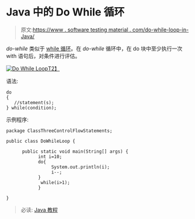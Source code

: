 # Java 中的 Do While 循环

> 原文:[https://www . software testing material . com/do-while-loop-in-Java/](https://www.softwaretestingmaterial.com/do-while-loop-in-java/)

*do-while* 类似于 [while 循环](https://www.softwaretestingmaterial.com/while-loop-in-java/)。在 *do-while* 循环中，在 do 块中至少执行一次 with 语句后，对条件进行评估。

[![Do While Loop](img/553b01e1ad5456c8cf652aed7c1a13c8.png)T2】](https://www.softwaretestingmaterial.com/wp-content/uploads/2018/03/Do-While-Loop.png)

语法:

```
do
{
   //statement(s);
} while(condition);
```

示例程序:

```
package ClassThreeControlFlowStatements;

public class DoWhileLoop {

      public static void main(String[] args) { 
            int i=10; 
            do{ 
                 System.out.println(i); 
                 i--; 
            }
             while(i>1); 
            }

}
```

> 必读: [Java 教程](https://www.softwaretestingmaterial.com/java-tutorial/)